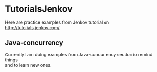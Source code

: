 # TutorialsJenkov
Here are practice examples from Jenkov tutorial on http://tutorials.jenkov.com/

## Java-concurrency
Currently I am doing examples from Java-concurrency section to remind things<br>
 and to learn new ones.
